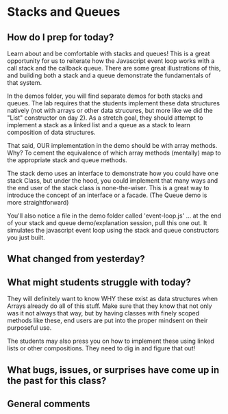 # Stacks and Queues

## How do I prep for today?
Learn about and be comfortable with stacks and queues!
This is a great opportunity for us to reiterate how the Javascript event loop works with a call stack and the callback queue. There are some great illustrations of this, and building both a stack and a queue demonstrate the fundamentals of that system.

In the demos folder, you will find separate demos for both stacks and queues. The lab requires that the students implement these data structures natively (not with arrays or other data strucures, but more like we did the "List" constructor on day 2).  As a stretch goal, they should attempt to implement a stack as a linked list and a queue as a stack to learn composition of data structures. 

That said, OUR implementation in the demo should be with array methods. Why? To cement the equivalence of which array methods (mentally) map to the appropriate stack and queue methods.

The stack demo uses an interface to demonstrate how  you could have one stack Class, but under the hood, you could implement that many ways and the end user of the stack class is none-the-wiser.  This is a great way to introduce the concept of an interface or a facade. (The Queue demo is more straightforward)

You'll also notice a file in the demo folder called 'event-loop.js' ... at the end of your stack and queue demo/explanation session, pull this one out.  It simulates the javascript event loop using the stack and queue constructors you just built.
 
## What changed from yesterday? 

## What might students struggle with today? 
They will definitely want to know WHY these exist as data structures when Arrays already do all of this stuff. Make sure that they know that not only was it not always that way, but by having classes with finely scoped methods like these, end users are put into the proper mindsent on their purposeful use.

The students may also press you on how to implement these using linked lists or other compositions. They need to dig in and figure that out!

## What bugs, issues, or surprises have come up in the past for this class?

## General comments

